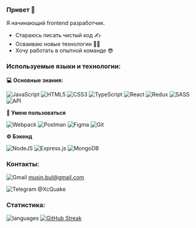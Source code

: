 ### Привет 👋

Я начинающий frontend разработчик.

- Стараюсь писать чистый код ✍
- Осваиваю новые технологии 👨‍💻
- Хочу работать в опытной команде 😎

### Используемые языки и технологии:

**:computer: Основные знания:**

![JavaScript](https://img.shields.io/badge/javascript-%23323330.svg?style=for-the-badge&logo=javascript&logoColor=%23F7DF1E)
![HTML5](https://img.shields.io/badge/html5-%23E34F26.svg?style=for-the-badge&logo=html5&logoColor=white)
![CSS3](https://img.shields.io/badge/css3-%231572B6.svg?style=for-the-badge&logo=css3&logoColor=white)
![TypeScript](https://img.shields.io/badge/typescript-%23007ACC.svg?style=for-the-badge&logo=typescript&logoColor=white)
![React](https://img.shields.io/badge/react-%2320232a.svg?style=for-the-badge&logo=react&logoColor=%2361DAFB)
![Redux](https://img.shields.io/badge/Redux-593D88?style=for-the-badge&logo=redux&logoColor=white)
![SASS](https://img.shields.io/badge/Sass-CC6699?style=for-the-badge&logo=sass&logoColor=white)
![API](https://img.shields.io/badge/-BEM%20-%2320238a?style=for-the-badge)

**:brain: Умею пользоваться**

![Webpack](https://img.shields.io/badge/webpack-%238DD6F9.svg?style=for-the-badge&logo=webpack&logoColor=black)
![Postman](https://img.shields.io/badge/Postman-FF6C37?style=for-the-badge&logo=postman&logoColor=white)
![Figma](https://img.shields.io/badge/figma-%23F24E1E.svg?style=for-the-badge&logo=figma&logoColor=white)
![Git](https://img.shields.io/badge/git-%23F05033.svg?style=for-the-badge&logo=git&logoColor=white)

**:gear: Бэкенд**

![NodeJS](https://img.shields.io/badge/node.js-6DA55F?style=for-the-badge&logo=node.js&logoColor=white)
![Express.js](https://img.shields.io/badge/express.js-%23404d59.svg?style=for-the-badge&logo=express&logoColor=%2361DAFB)
![MongoDB](https://img.shields.io/badge/MongoDB-%234ea94b.svg?style=for-the-badge&logo=mongodb&logoColor=white)

### Контакты:

![Gmail](https://img.shields.io/badge/Gmail-D14836?style=flat&logo=appveyor&logo=gmail&logoColor=white) musin.bul@gmail.com

![Telegram](https://img.shields.io/badge/Telegram-2CA5E0?style=flat&logo=appveyor&logo=telegram&logoColor=white) @XcQuake

### Статистика:

![languages](https://github-readme-stats.vercel.app/api/top-langs/?username=xcquake&layout=compact&theme=react)
[![GitHub Streak](https://github-readme-streak-stats.herokuapp.com/?user=XcQuake&theme=dark)](https://git.io/streak-stats)
